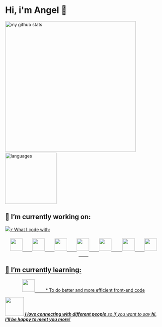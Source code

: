 # Hi, i'm Angel 👋

<!-- My GitHub stats with buefy theme ❤️ -->
<p align="left">
<img src="https://github-readme-stats.vercel.app/api?username=angelcerrajero&show_icons=true&theme=buefy" alt="my github stats" width="420"/>&nbsp;<img src="https://github-readme-stats.vercel.app/api/top-langs/?username=angelcerrajero&layout=compact&theme=buefy" alt="languages" height="165">
</p>

## 🔭 I’m currently working on:
<p align="left"><a href="https://www.digimobil.es/"> <img src="https://s3.eu-west-1.amazonaws.com/www.jobfluent.com/company_logos/4/4/8/4488_170_170.jpeg></a>
  &nbsp;&nbsp;&nbsp;&nbsp;&nbsp;&nbsp;&nbsp;&nbsp;&nbsp;&nbsp;&nbsp;&nbsp;&nbsp;&nbsp;&nbsp;&nbsp;&nbsp;&nbsp;&nbsp;&nbsp;&nbsp;&nbsp;
  
## ⚡ What I code with:

<p align="center">
<img src="https://devicons.github.io/devicon/devicon.git/icons/html5/html5-plain.svg" width="40px">&nbsp;&nbsp;&nbsp;&nbsp;&nbsp;&nbsp;&nbsp;&nbsp;<img src="https://devicons.github.io/devicon/devicon.git/icons/css3/css3-plain.svg" width="40px">&nbsp;&nbsp;&nbsp;&nbsp;&nbsp;&nbsp;&nbsp;&nbsp;<img src="https://devicons.github.io/devicon/devicon.git/icons/javascript/javascript-original.svg" width="40px">&nbsp;&nbsp;&nbsp;&nbsp;&nbsp;&nbsp;&nbsp;&nbsp;<img src="https://devicons.github.io/devicon/devicon.git/icons/nodejs/nodejs-plain.svg" width="40px">&nbsp;&nbsp;&nbsp;&nbsp;&nbsp;&nbsp;&nbsp;&nbsp;<img src="https://devicons.github.io/devicon/devicon.git/icons/git/git-original.svg" width="40px">&nbsp;&nbsp;&nbsp;&nbsp;&nbsp;&nbsp;&nbsp;&nbsp;&nbsp;<img src="https://devicons.github.io/devicon/devicon.git/icons/github/github-original.svg" width="40px">&nbsp;&nbsp;&nbsp;&nbsp;&nbsp;&nbsp;&nbsp;&nbsp;<img src="https://devicons.github.io/devicon/devicon.git/icons/npm/npm-original-wordmark.svg" width="40px">&nbsp;&nbsp;&nbsp;&nbsp;&nbsp;&nbsp;&nbsp;&nbsp;

## 🌱 I’m currently learning:
 <p align="center">
  <img src="https://devicons.github.io/devicon/devicon.git/icons/docker/docker-original-wordmark.svg" width="40px">&nbsp;&nbsp;&nbsp;&nbsp;&nbsp;&nbsp;&nbsp;&nbsp;
  * To do better and more efficient front-end code

<img src="https://media.giphy.com/media/LnQjpWaON8nhr21vNW/giphy.gif" width="60"> <em><b>I love connecting with different people</b> so if you want to say <a href="mailto:mariasolahornedo@gmail.com"> <b>hi, I'll be happy to meet you more!</b></em></a>

<!--
**mariasola/mariasola** is a ✨ _special_ ✨ repository because its `README.md` (this file) appears on your GitHub profile.

Here are some ideas to get you started:

- 🔭 I’m currently working on ...
- 🌱 I’m currently learning ...
- 👯 I’m looking to collaborate on ...
- 🤔 I’m looking for help with ...
- 💬 Ask me about ...
- 📫 How to reach me: ...
- 😄 Pronouns: ...
- ⚡ Fun fact: ...
-->

